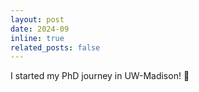 ```yaml
---
layout: post
date: 2024-09 
inline: true
related_posts: false
---
```


I started my PhD journey in UW-Madison! :tada:
